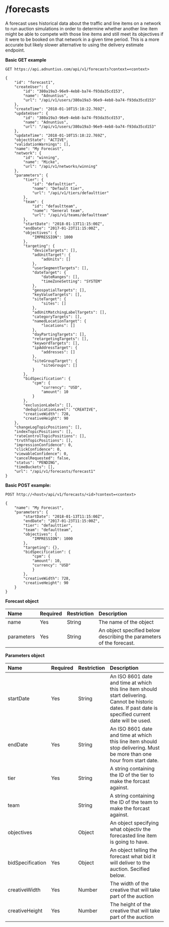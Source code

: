 # /forecasts

A forecast uses historical data about the traffic and line items on a network to run auction simulations in order to determine whether another line item might be able to compete with those line items and still meet its objectives if it were to be booked on that network in a given time period. This is a more accurate but likely slower alternative to using the delivery estimate endpoint.

**Basic GET example**

```text
GET https://api.adnuntius.com/api/v1/forecasts?context=<context>
```

```text
{
    "id": "forecast1",
    "createUser": {
        "id": "380a19a3-96e9-4eb8-ba74-f93da35cd153",
        "name": "Adnuntius",
        "url": "/api/v1/users/380a19a3-96e9-4eb8-ba74-f93da35cd153"
    },
    "createTime": "2018-01-10T15:18:22.769Z",
    "updateUser": {
        "id": "380a19a3-96e9-4eb8-ba74-f93da35cd153",
        "name": "Adnuntius",
        "url": "/api/v1/users/380a19a3-96e9-4eb8-ba74-f93da35cd153"
    },
    "updateTime": "2018-01-10T15:18:22.769Z",
    "objectState": "ACTIVE",
    "validationWarnings": [],
    "name": "My Forecast",
    "network": {
        "id": "winning",
        "name": "Micke",
        "url": "/api/v1/networks/winning"
    },
    "parameters": {
        "tier": {
            "id": "defaulttier",
            "name": "Default tier",
            "url": "/api/v1/tiers/defaulttier"
        },
        "team": {
            "id": "defaultteam",
            "name": "General team",
            "url": "/api/v1/teams/defaultteam"
        },
        "startDate": "2018-01-13T11:15:00Z",
        "endDate": "2017-01-23T11:15:00Z",
        "objectives": {
            "IMPRESSION": 1000
        },
        "targeting": {
            "deviceTargets": [],
            "adUnitTarget": {
                "adUnits": []
            },
            "userSegmentTargets": [],
            "dateTarget": {
                "dateRanges": [],
                "timeZoneSetting": "SYSTEM"
            },
            "geospatialTargets": [],
            "keyValueTargets": [],
            "siteTarget": {
                "sites": []
            },
            "adUnitMatchingLabelTargets": [],
            "categoryTargets": [],
            "namedLocationTarget": {
                "locations": []
            },
            "dayPartingTargets": [],
            "retargetingTargets": [],
            "keywordTargets": [],
            "ipAddressTarget": {
                "addresses": []
            },
            "siteGroupTarget": {
                "siteGroups": []
            }
        },
        "bidSpecification": {
            "cpm": {
                "currency": "USD",
                "amount": 10
            }
        },
        "exclusionLabels": [],
        "deduplicationLevel": "CREATIVE",
        "creativeWidth": 728,
        "creativeHeight": 90
    },
    "changeLogTopicPositions": [],
    "indexTopicPositions": [],
    "rateControlTopicPositions": [],
    "truthTopicPositions": [],
    "impressionConfidence": 0,
    "clickConfidence": 0,
    "viewableConfidence": 0,
    "cancelRequested": false,
    "status": "PENDING",
    "timeBuckets": [],
    "url": "/api/v1/forecasts/forecast1"
}
```

**Basic POST example:**

```text
POST http://<host>/api/v1/forecasts/<id>?context=<context>

{
    "name": "My Forecast",
    "parameters": {
        "startDate": "2018-01-13T11:15:00Z",
        "endDate": "2017-01-23T11:15:00Z",
        "tier": "defaulttier",
        "team": "defaultteam",
        "objectives": {
            "IMPRESSION": 1000
        },
        "targeting": {},
        "bidSpecification": {
            "cpm": {
            "amount": 10,
            "currency": "USD"
            }
        },
        "creativeWidth": 728,
        "creativeHeight": 90
    }
}
```

**Forecast object**

| Name | Required | Restriction | Description |
| :--- | :--- | :--- | :--- |
| name | Yes | String | The name of the object |
| parameters | Yes | String | An object specified below describing the parameters of the forecast. |

**Parameters object**

| Name | Required | Restriction | Description |
| :--- | :--- | :--- | :--- |
| startDate | Yes | String | An ISO 8601 date and time at which this line item should start delivering. Cannot be historic dates. If past date is specified current date will be used. |
| endDate | Yes | String | An ISO 8601 date and time at which this line item should stop delivering. Must be more than one hour from start date. |
| tier | Yes | String | A string containing the ID of the tier to make the forcast against. |
| team |  | String | A string containing the ID of the team to make the forcast against. |
| objectives |  | Object | An object specifying what objectiv the forecasted line item is going to have. |
| bidSpecification | Yes | Object | An object telling the forecast what bid it will deliver to the auction. Secified below. |
| creativeWidth | Yes | Number | The width of the creative that will take part of the auction |
| creativeHeight | Yes | Number | The height of the creative that will take part of the auction |

